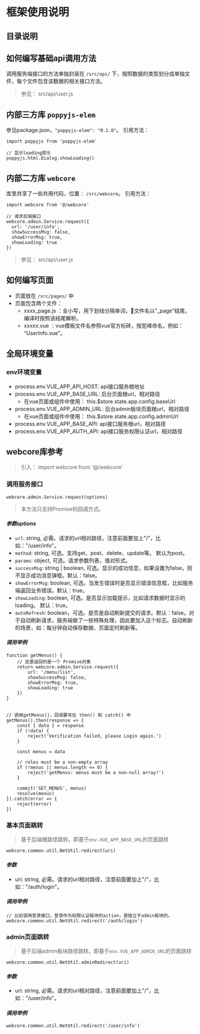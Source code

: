 # **框架使用说明**

## **目录说明**

## **如何编写基础api调用方法**
调用服务端接口的方法单独封装在 `/src/api/` 下，按照数据的类型划分成单独文件，每个文件包含该数据的相关接口方法。
> 参见： src/api/user.js


## **内部三方库 `poppyjs-elem`**
参见package.json，`"poppyjs-elem": "0.1.0"`。 引用方法：
```
import poppyjs from 'poppyjs-elem'

// 显示loading提示
poppyjs.html.Dialog.showLoading()
```

## **内部二方库 `webcore`**
库里共享了一些共用代码，位置： `/src/webcore`。 引用方法：
```
import webcore from '@/webcore'

// 请求后端接口
webcore.admin.Service.request({
  url: '/user/info',
  showSuccessMsg: false,
  showErrorMsg: true,
  showLoading: true
})
```
> 参见： src/api/user.js


## **如何编写页面**
* 页面放在 `/src/pages/` 中
* 页面包含两个文件： 
  * xxxx_page.js ：全小写，用下划线分隔单词，文件名以"_page"结尾，编译时按照该结尾解析。
  * xxxxx.vue ：vue模板文件名参照vue官方标砖，按驼峰命名，例如： “UserInfo.vue”。


## **全局环境变量**
### env环境变量
* process.env.VUE_APP_API_HOST: api接口服务根地址
* process.env.VUE_APP_BASE_URL: 后台页面根url，相对路径
  * 在vue页面或组件中使用： this.$store.state.app.config.baseUrl
* process.env.VUE_APP_ADMIN_URL: 后台admin板块页面根url，相对路径
  * 在vue页面或组件中使用： this.$store.state.app.config.adminUrl
* process.env.VUE_APP_BASE_API: api接口服务根url，相对路径
* process.env.VUE_APP_AUTH_API: api接口服务权限认证url，相对路径


## **webcore库参考**
> 引入：  import webcore from '@/webcore'

### **调用服务接口**
`webcore.admin.Service.request(options)`

> 本方法只支持Promise的回调方式。
> 

#### *参数options*

* `url`: string, 必需。请求的url相对路径，注意前面要加上"/"，比如："/user/info"。
* `method`: string, 可选。支持get、post、delete、update等。 默认为post。
* `params`: object, 可选。请求参数列表，值对形式。
* `successMsg`: string | boolean, 可选。显示的成功信息，如果设置为false，则不显示成功消息弹框。默认：false。
* `showErrorMsg`: boolean, 可选。当发生错误时是否显示错误信息框，比如服务端返回业务错误。默认：true。
* `showLoading`: boolean, 可选。是否显示加载提示，比如请求数据时显示的loading。 默认：true。
* `autoRefresh`: boolean，可选。是否是自动刷新提交的请求。默认：false。对于自动刷新请求，服务端做了一些特殊处理，因此要加入这个标志。自动刷新的场景，如：每分钟自动保存数据、页面定时刷新等。

#### *调用举例*
```
function getMenus() {
	// 这里返回的是一个 Promise对象
	return webcore.admin.Service.request({
		url: '/menu/list',
		showSuccessMsg: false,
		showErrorMsg: true,
		showLoading: true
	})
}


// 调用getMenus()，回调要写在 then() 和 catch() 中
getMenus().then(response => {
	const { data } = response
	if (!data) {
		reject('Verification failed, please Login again.')
	}

	const menus = data

	// roles must be a non-empty array
	if (!menus || menus.length <= 0) {
		reject('getMenus: menus must be a non-null array!')
	}

	commit('SET_MENUS', menus)
	resolve(menus)
}).catch(error => {
	reject(error)
})
```


### **基本页面跳转**
> 基于后端根路径跳转。即基于`env.VUE_APP_BASE_URL`的页面跳转

`webcore.common.util.NetUtil.redirect(uri)`

#### *参数*

* uri: string, 必需。请求的url相对路径，注意前面要加上"/"，比如："/auth/login"。

#### *调用举例*
```
// 比如调用登录接口，登录作为权限认证板块的action，是独立于admin板块的。
webcore.common.util.NetUtil.redirect('/auth/login')
```


### **admin页面跳转**
> 基于后端admin板块路径跳转。即基于`env.VUE_APP_ADMIN_URL`的页面跳转

`webcore.common.util.NetUtil.adminRedirect(uri)`

#### *参数*

* uri: string, 必需。请求的url相对路径，注意前面要加上"/"，比如："/user/info"。

#### *调用举例*
```
webcore.common.util.NetUtil.redirect('/user/info')
```